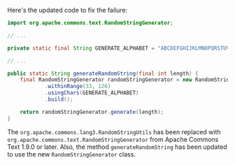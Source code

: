 Here's the updated code to fix the failure:
```java
import org.apache.commons.text.RandomStringGenerator;

// ...

private static final String GENERATE_ALPHABET = "ABCDEFGHIJKLMNOPQRSTUVWXYZabcdefghijklmnopqrstuvwxyz0123456789";

// ...

public static String generateRandomString(final int length) {
    final RandomStringGenerator randomStringGenerator = new RandomStringGenerator.Builder()
            .withinRange(33, 126)
            .usingChars(GENERATE_ALPHABET)
            .build();

    return randomStringGenerator.generate(length);
}
```
The `org.apache.commons.lang3.RandomStringUtils` has been replaced with `org.apache.commons.text.RandomStringGenerator` from Apache Commons Text 1.9.0 or later. Also, the method `generateRandomString` has been updated to use the new `RandomStringGenerator` class.